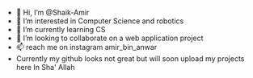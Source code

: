 - 👋 Hi, I’m @Shaik-Amir
- 👀 I’m interested in Computer Science and robotics
- 🌱 I’m currently learning CS
- 💞️ I’m looking to collaborate on a web application project
- 📫 reach me on instagram amir_bin_anwar
- Currently my github looks not great but will soon upload my projects here In Sha' Allah 
<!---
Shaik-Amir/Shaik-Amir is a ✨ special ✨ repository because its `README.md` (this file) appears on your GitHub profile.
You can click the Preview link to take a look at your changes.
--->
